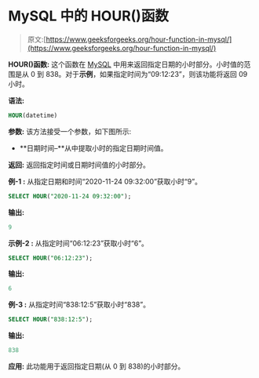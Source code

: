 # MySQL 中的 HOUR()函数

> 原文:[https://www.geeksforgeeks.org/hour-function-in-mysql/](https://www.geeksforgeeks.org/hour-function-in-mysql/)

**HOUR()函数:**
这个函数在 [MySQL](https://www.geeksforgeeks.org/sql-tutorial/) 中用来返回指定日期的小时部分。小时值的范围是从 0 到 838。对于**示例**，如果指定时间为“09:12:23”，则该功能将返回 09 小时。

**语法:**

```sql
HOUR(datetime)

```

**参数:**
该方法接受一个参数，如下图所示:

*   **日期时间–**从中提取小时的指定日期时间值。

**返回:**
返回指定时间或日期时间值的小时部分。

**例-1 :**
从指定日期和时间“2020-11-24 09:32:00”获取小时“9”。

```sql
SELECT HOUR("2020-11-24 09:32:00");

```

**输出:**

```sql
9
```

**示例-2 :**
从指定时间“06:12:23”获取小时“6”。

```sql
SELECT HOUR("06:12:23");

```

**输出:**

```sql
6
```

**例-3 :**
从指定时间“838:12:5”获取小时“838”。

```sql
SELECT HOUR("838:12:5");

```

**输出:**

```sql
838
```

**应用:**
此功能用于返回指定日期(从 0 到 838)的小时部分。